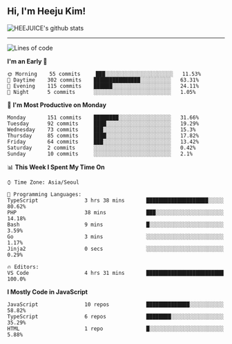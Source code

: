 ## Hi, I'm Heeju Kim!

![HEEJUICE's github stats](https://github-readme-stats.vercel.app/api?username=HEEJUICE&show_icons=true)

---
<!--START_SECTION:waka-->
![Lines of code](https://img.shields.io/badge/From%20Hello%20World%20I%27ve%20Written-11.5%20million%20lines%20of%20code-blue)

**I'm an Early 🐤** 

```text
🌞 Morning    55 commits     ███░░░░░░░░░░░░░░░░░░░░░░   11.53% 
🌆 Daytime    302 commits    ███████████████░░░░░░░░░░   63.31% 
🌃 Evening    115 commits    ██████░░░░░░░░░░░░░░░░░░░   24.11% 
🌙 Night      5 commits      ░░░░░░░░░░░░░░░░░░░░░░░░░   1.05%

```
📅 **I'm Most Productive on Monday** 

```text
Monday       151 commits    ████████░░░░░░░░░░░░░░░░░   31.66% 
Tuesday      92 commits     ████░░░░░░░░░░░░░░░░░░░░░   19.29% 
Wednesday    73 commits     ███░░░░░░░░░░░░░░░░░░░░░░   15.3% 
Thursday     85 commits     ████░░░░░░░░░░░░░░░░░░░░░   17.82% 
Friday       64 commits     ███░░░░░░░░░░░░░░░░░░░░░░   13.42% 
Saturday     2 commits      ░░░░░░░░░░░░░░░░░░░░░░░░░   0.42% 
Sunday       10 commits     ░░░░░░░░░░░░░░░░░░░░░░░░░   2.1%

```


📊 **This Week I Spent My Time On** 

```text
⌚︎ Time Zone: Asia/Seoul

💬 Programming Languages: 
TypeScript               3 hrs 38 mins       ████████████████████░░░░░   80.62% 
PHP                      38 mins             ███░░░░░░░░░░░░░░░░░░░░░░   14.18% 
Bash                     9 mins              █░░░░░░░░░░░░░░░░░░░░░░░░   3.59% 
Go                       3 mins              ░░░░░░░░░░░░░░░░░░░░░░░░░   1.17% 
Jinja2                   0 secs              ░░░░░░░░░░░░░░░░░░░░░░░░░   0.29%

🔥 Editors: 
VS Code                  4 hrs 31 mins       █████████████████████████   100.0%

```

**I Mostly Code in JavaScript** 

```text
JavaScript               10 repos            ██████████████░░░░░░░░░░░   58.82% 
TypeScript               6 repos             ████████░░░░░░░░░░░░░░░░░   35.29% 
HTML                     1 repo              █░░░░░░░░░░░░░░░░░░░░░░░░   5.88%

```



<!--END_SECTION:waka-->

